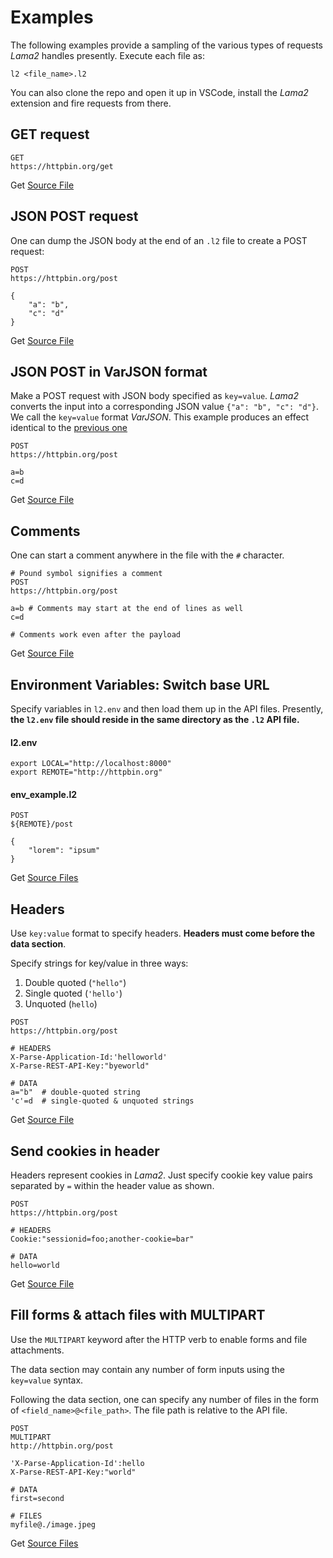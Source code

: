 # Examples

The following examples provide a sampling of
the various types of requests *Lama2* handles
presently. Execute each file as:

```
l2 <file_name>.l2
```

You can also clone the repo and open it up in
VSCode, install the *Lama2* extension and fire
requests from there.

## GET request

```
GET
https://httpbin.org/get
```
Get [Source File](https://github.com/HexmosTech/Lama2/tree/main/examples/0000_sample_get.l2)

## JSON POST request

One can dump the JSON body at the end of an `.l2` file to create a POST request:

```
POST
https://httpbin.org/post

{
    "a": "b",
    "c": "d"
}
```
Get [Source File](https://github.com/HexmosTech/Lama2/tree/main/examples/0002_sample_post.l2)

## JSON POST in VarJSON format

Make a POST request with JSON body specified
as `key=value`. *Lama2* converts the input into
a corresponding JSON value `{"a": "b", "c": "d"}`. We call the `key=value` format *VarJSON*. This example produces an effect identical to the [previous one](#basic-json-post)

```
POST
https://httpbin.org/post

a=b
c=d
```
Get [Source File](https://github.com/HexmosTech/Lama2/tree/main/examples/0001_sample_post_varjson.l2)

## Comments

One can start a comment anywhere in the file
with the `#` character.

```
# Pound symbol signifies a comment
POST
https://httpbin.org/post

a=b # Comments may start at the end of lines as well
c=d

# Comments work even after the payload
```
Get [Source File](https://github.com/HexmosTech/Lama2/tree/main/examples/0003_comment.l2)

## Environment Variables: Switch base URL

Specify variables in `l2.env` and then load
them up in the API files. Presently, **the `l2.env` file should reside in the same directory as the `.l2` API file.**

#### l2.env

```
export LOCAL="http://localhost:8000"
export REMOTE="http://httpbin.org"
```

#### env_example.l2
```
POST
${REMOTE}/post

{
    "lorem": "ipsum"
}
```

Get [Source Files](https://github.com/HexmosTech/Lama2/tree/main/examples/0004_env_switch_root)

## Headers

Use `key:value` format to specify headers. **Headers must come before the data section**. 

Specify strings for key/value in three ways:

1. Double quoted (`"hello"`)
1. Single quoted (`'hello'`)
1. Unquoted (`hello`)

```
POST 
https://httpbin.org/post

# HEADERS
X-Parse-Application-Id:'helloworld'
X-Parse-REST-API-Key:"byeworld"

# DATA
a="b"  # double-quoted string
'c'=d  # single-quoted & unquoted strings
```
Get [Source File](https://github.com/HexmosTech/Lama2/tree/main/examples/0005_headers_simple.l2)

## Send cookies in header

Headers represent cookies in *Lama2*. Just specify cookie key value pairs separated by
`=` within the header value as shown.
```
POST 
https://httpbin.org/post

# HEADERS
Cookie:"sessionid=foo;another-cookie=bar"

# DATA
hello=world
```
Get [Source File](https://github.com/HexmosTech/Lama2/tree/main/examples/0006_cookies.l2)

## Fill forms & attach files with MULTIPART

Use the `MULTIPART` keyword after the HTTP
verb to enable forms and file attachments.

The data section may contain any number of 
form inputs using the `key=value` syntax.

Following the data section, one can specify
any number of files in the form of `<field_name>@<file_path>`. The file path is
relative to the API file.

```
POST
MULTIPART
http://httpbin.org/post

'X-Parse-Application-Id':hello 
X-Parse-REST-API-Key:"world"

# DATA
first=second

# FILES
myfile@./image.jpeg
```
Get [Source Files](https://github.com/HexmosTech/Lama2/tree/main/examples/0007_multipart_file)
